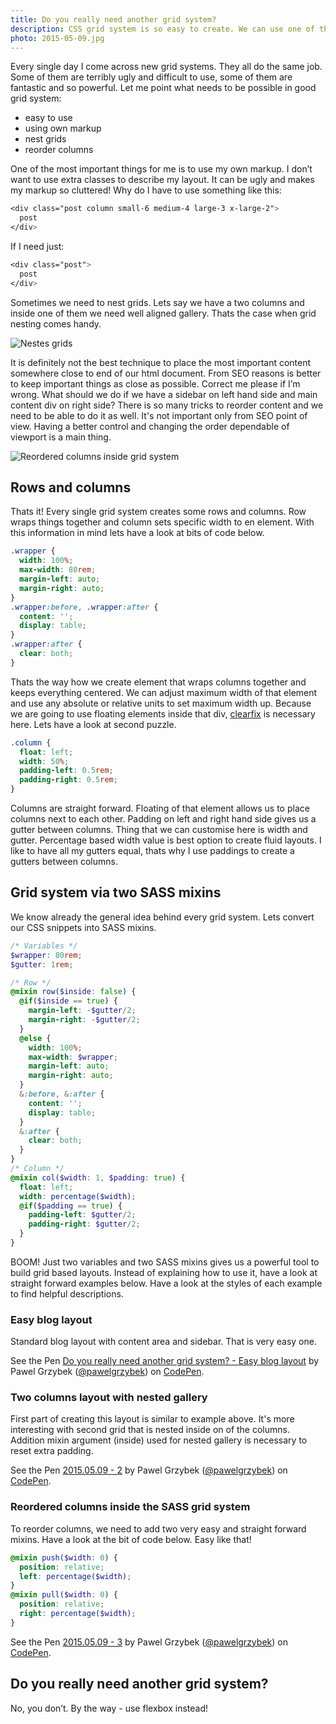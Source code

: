 ```yaml
---
title: Do you really need another grid system?
description: CSS grid system is so easy to create. We can use one of thousands frameworks, but do we really have to? Let me show you how I do it with few SASS mixing.
photo: 2015-05-09.jpg
---
```


Every single day I come across new grid systems. They all do the same job. Some of them are terribly ugly and difficult to use, some of them are fantastic and so powerful. Let me point what needs to be possible in good grid system:

- easy to use
- using own markup
- nest grids
- reorder columns

One of the most important things for me is to use my own markup. I don’t want to use extra classes to describe my layout. It can be ugly and makes my markup so cluttered! Why do I have to use something like this:

```scss
<div class="post column small-6 medium-4 large-3 x-large-2">
  post
</div>
```


If I need just:

```scss
<div class="post">
  post
</div>
```

Sometimes we need to nest grids. Lets say we have a two columns and inside one of them we need well aligned gallery. Thats the case when grid nesting comes handy.

![Nestes grids](/photos/2015-05-09-1.jpg)

It is definitely not the best technique to place the most important content somewhere close to end of our html document. From SEO reasons is better to keep important things as close as possible. Correct me please if I’m wrong. What should we do if we have a sidebar on left hand side and main content div on right side? There is so many tricks to reorder content and we need to be able to do it as well. It's not important only from SEO point of view. Having a better control and changing the order dependable of viewport is a main thing.

![Reordered columns inside grid system](/photos/2015-05-09-2.jpg)

## Rows and columns

Thats it! Every single grid system creates some rows and columns. Row wraps things together and column sets specific width to en element. With this information in mind lets have a look at bits of code below.

```css
.wrapper {
  width: 100%;
  max-width: 80rem;
  margin-left: auto;
  margin-right: auto;
}
.wrapper:before, .wrapper:after {
  content: '';
  display: table;
}
.wrapper:after {
  clear: both;
}
```

Thats the way how we create element that wraps columns together and keeps everything centered. We can adjust maximum width of that element and use any absolute or relative units to set maximum width up. Because we are going to use floating elements inside that div, [clearfix](https://css-tricks.com/snippets/css/clear-fix/) is necessary here. Lets have a look at second puzzle.

```css
.column {
  float: left;
  width: 50%;
  padding-left: 0.5rem;
  padding-right: 0.5rem;
}
```

Columns are straight forward. Floating of that element allows us to place columns next to each other. Padding on left and right hand side gives us a gutter between columns. Thing that we can customise here is width and gutter. Percentage based width value is best option to create fluid layouts. I like to have all my gutters equal, thats why I use paddings to create a gutters between columns.

## Grid system via two SASS mixins

We know already the general idea behind every grid system. Lets convert our CSS snippets into SASS mixins.

```scss
/* Variables */
$wrapper: 80rem;
$gutter: 1rem;

/* Row */
@mixin row($inside: false) {
  @if($inside == true) {
    margin-left: -$gutter/2;
    margin-right: -$gutter/2;
  }
  @else {
    width: 100%;
    max-width: $wrapper;
    margin-left: auto;
    margin-right: auto;
  }
  &:before, &:after {
    content: '';
    display: table;
  }
  &:after {
    clear: both;
  }
}
/* Column */
@mixin col($width: 1, $padding: true) {
  float: left;
  width: percentage($width);
  @if($padding == true) {
    padding-left: $gutter/2;
    padding-right: $gutter/2;
  }
}
```

BOOM! Just two variables and two SASS mixins gives us a powerful tool to build grid based layouts. Instead of explaining how to use it, have a look at straight forward examples below. Have a look at the styles of each example to find helpful descriptions.

### Easy blog layout

Standard blog layout with content area and sidebar. That is very easy one.

<p data-height="216" data-theme-id="14885" data-slug-hash="RPrNXw" data-default-tab="result" data-user="pawelgrzybek" class='codepen'>See the Pen <a href='https://codepen.io/pawelgrzybek/pen/RPrNXw/'>Do you really need another grid system? - Easy blog layout</a> by Pawel Grzybek (<a href='https://codepen.io/pawelgrzybek'>@pawelgrzybek</a>) on <a href='http://codepen.io'>CodePen</a>.</p>
<script async src="//assets.codepen.io/assets/embed/ei.js"></script>

### Two columns layout with nested gallery

First part of creating this layout is similar to example above. It's more interesting with second grid that is nested inside on of the columns. Addition mixin argument (inside) used for nested gallery is necessary to reset extra padding.

<p data-height="524" data-theme-id="14885" data-slug-hash="rVxVBK" data-default-tab="result" data-user="pawelgrzybek" class='codepen'>See the Pen <a href='https://codepen.io/pawelgrzybek/pen/rVxVBK/'>2015.05.09 - 2</a> by Pawel Grzybek (<a href='https://codepen.io/pawelgrzybek'>@pawelgrzybek</a>) on <a href='http://codepen.io'>CodePen</a>.</p>
<script async src="//assets.codepen.io/assets/embed/ei.js"></script>

### Reordered columns inside the SASS grid system

To reorder columns, we need to add two very easy  and straight forward mixins. Have a look at the bit of code below. Easy like that!

```scss
@mixin push($width: 0) {
  position: relative;
  left: percentage($width);
}
@mixin pull($width: 0) {
  position: relative;
  right: percentage($width);
}
```

<p data-height="216" data-theme-id="14885" data-slug-hash="GogRQX" data-default-tab="result" data-user="pawelgrzybek" class='codepen'>See the Pen <a href='https://codepen.io/pawelgrzybek/pen/GogRQX/'>2015.05.09 - 3</a> by Pawel Grzybek (<a href='https://codepen.io/pawelgrzybek'>@pawelgrzybek</a>) on <a href='http://codepen.io'>CodePen</a>.</p>
<script async src="//assets.codepen.io/assets/embed/ei.js"></script>

## Do you really need another grid system?

No, you don’t. By the way - use flexbox instead!
